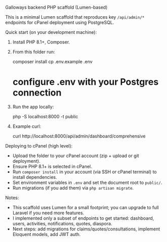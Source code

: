 Galloways backend PHP scaffold (Lumen-based)

This is a minimal Lumen scaffold that reproduces key `/api/admin/*` endpoints for cPanel deployment using PostgreSQL.

Quick start (on your development machine):

1. Install PHP 8.1+, Composer.
2. From this folder run:

   composer install
   cp .env.example .env
   # configure .env with your Postgres connection

3. Run the app locally:

   php -S localhost:8000 -t public

4. Example curl:

   curl http://localhost:8000/api/admin/dashboard/comprehensive

Deploying to cPanel (high level):

- Upload the folder to your cPanel account (zip + upload or git deployment).
- Ensure PHP 8.1+ is selected in cPanel.
- Run `composer install` in your account (via SSH or cPanel terminal) to install dependencies.
- Set environment variables in `.env` and set the document root to `public/`.
- Run migrations (if you add them) via `php artisan migrate`.

Notes:
- This scaffold uses Lumen for a small footprint; you can upgrade to full Laravel if you need more features.
- I implemented only a subset of endpoints to get started: dashboard, users, activities, notifications, quotes, diaspora.
- Next steps: add migrations for claims/quotes/consultations, implement Eloquent models, add JWT auth.
